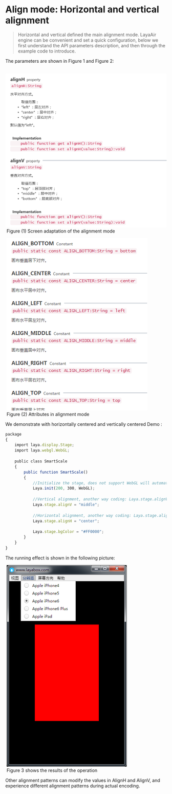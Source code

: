 # Align mode: Horizontal and vertical alignment

> Horizontal and vertical defined the main alignment mode. LayaAir engine can be convenient and set a quick configuration, below we first understand the API parameters description, and then through the example code to introduce.

The parameters are shown in Figure 1 and Figure 2:

​	![image.png](img/1.png)<br/>
​	Figure (1) Screen adaptation of the alignment mode



​	![blob.png](img/2.png)<br/>
​	Figure (2) Attributes in alignment mode



We demonstrate with horizontally centered and vertically centered Demo :

```javascript
package 
{
    import laya.display.Stage;
    import laya.webgl.WebGL;
 
    public class SmartScale
    {
        public function SmartScale() 
        {
            //Initialize the stage, does not support WebGL will automatically switch to Canvas
            Laya.init(200, 300, WebGL);
       
            //Vertical alignment, another way coding: Laya.stage.alignV = Stage.ALIGN_MIDDLE
            Laya.stage.alignV = "middle";
             
            //Horizontal alignment, another way coding: Laya.stage.alignH = Stage.ALIGN_CENTER;
            Laya.stage.alignH = "center";
 
            Laya.stage.bgColor = "#FF0000";
        }
    }
}
```

The running effect is shown in the following picture:

​	![blob.png](img/3.png)<br/>
​	Figure 3 shows the results of the operation



Other alignment patterns can modify the values in AlignH and AlignV, and experience different alignment patterns during actual encoding.
